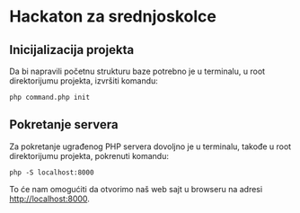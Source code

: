 # Hackaton za srednjoskolce

## Inicijalizacija projekta

Da bi napravili početnu strukturu baze potrebno je u terminalu, u root direktorijumu projekta, izvršiti komandu:
```shell script
php command.php init
```


## Pokretanje servera

Za pokretanje ugrađenog PHP servera dovoljno je u terminalu, takođe u root direktorijumu projekta, pokrenuti komandu:
```shell script
php -S localhost:8000
```
To će nam omogućiti da otvorimo naš web sajt u browseru na adresi [http://localhost:8000](http://localhost:8000).
